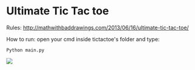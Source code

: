 Ultimate Tic Tac toe
=================

Rules: http://mathwithbaddrawings.com/2013/06/16/ultimate-tic-tac-toe/

How to run: 
open your cmd inside tictactoe's folder and type: 

 ```Python main.py```

<img src="https://s7.gifyu.com/images/tictactoeae2c43dfe81851ff.gif"/>
